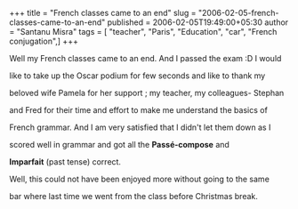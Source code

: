 +++
title = "French classes came to an end"
slug = "2006-02-05-french-classes-came-to-an-end"
published = 2006-02-05T19:49:00+05:30
author = "Santanu Misra"
tags = [ "teacher", "Paris", "Education", "car", "French conjugation",]
+++




Well my French classes came to an end. And I passed the exam :D I would

like to take up the Oscar podium for few seconds and like to thank my

beloved wife Pamela for her support ; my teacher, my colleagues- Stephan

and Fred for their time and effort to make me understand the basics of

French grammar. And I am very satisfied that I didn't let them down as I

scored well in grammar and got all the **Passé-compose** and

**Imparfait** (past tense) correct.



Well, this could not have been enjoyed more without going to the same

bar where last time we went from the class before Christmas break.
